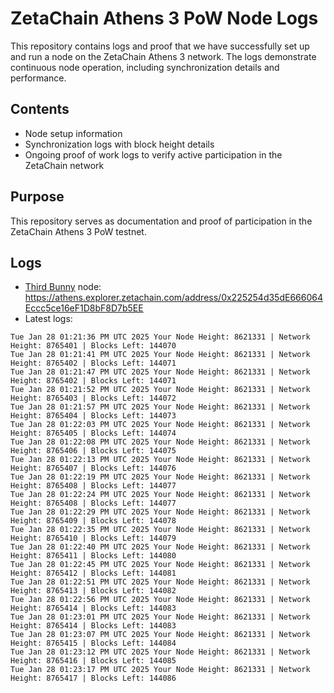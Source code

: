 # ZetaChain Athens 3 PoW Node Logs
This repository contains logs and proof that we have successfully set up and run a node on the ZetaChain Athens 3 network. The logs demonstrate continuous node operation, including synchronization details and performance.

## Contents
- Node setup information
- Synchronization logs with block height details
- Ongoing proof of work logs to verify active participation in the ZetaChain network

## Purpose
This repository serves as documentation and proof of participation in the ZetaChain Athens 3 PoW testnet.

## Logs

- [Third Bunny](https://thirdbunny.xyz/) node: https://athens.explorer.zetachain.com/address/0x225254d35dE666064Eccc5ce16eF1D8bF8D7b5EE
- Latest logs:
```
Tue Jan 28 01:21:36 PM UTC 2025 Your Node Height: 8621331 | Network Height: 8765401 | Blocks Left: 144070
Tue Jan 28 01:21:41 PM UTC 2025 Your Node Height: 8621331 | Network Height: 8765402 | Blocks Left: 144071
Tue Jan 28 01:21:47 PM UTC 2025 Your Node Height: 8621331 | Network Height: 8765402 | Blocks Left: 144071
Tue Jan 28 01:21:52 PM UTC 2025 Your Node Height: 8621331 | Network Height: 8765403 | Blocks Left: 144072
Tue Jan 28 01:21:57 PM UTC 2025 Your Node Height: 8621331 | Network Height: 8765404 | Blocks Left: 144073
Tue Jan 28 01:22:03 PM UTC 2025 Your Node Height: 8621331 | Network Height: 8765405 | Blocks Left: 144074
Tue Jan 28 01:22:08 PM UTC 2025 Your Node Height: 8621331 | Network Height: 8765406 | Blocks Left: 144075
Tue Jan 28 01:22:13 PM UTC 2025 Your Node Height: 8621331 | Network Height: 8765407 | Blocks Left: 144076
Tue Jan 28 01:22:19 PM UTC 2025 Your Node Height: 8621331 | Network Height: 8765408 | Blocks Left: 144077
Tue Jan 28 01:22:24 PM UTC 2025 Your Node Height: 8621331 | Network Height: 8765408 | Blocks Left: 144077
Tue Jan 28 01:22:29 PM UTC 2025 Your Node Height: 8621331 | Network Height: 8765409 | Blocks Left: 144078
Tue Jan 28 01:22:35 PM UTC 2025 Your Node Height: 8621331 | Network Height: 8765410 | Blocks Left: 144079
Tue Jan 28 01:22:40 PM UTC 2025 Your Node Height: 8621331 | Network Height: 8765411 | Blocks Left: 144080
Tue Jan 28 01:22:45 PM UTC 2025 Your Node Height: 8621331 | Network Height: 8765412 | Blocks Left: 144081
Tue Jan 28 01:22:51 PM UTC 2025 Your Node Height: 8621331 | Network Height: 8765413 | Blocks Left: 144082
Tue Jan 28 01:22:56 PM UTC 2025 Your Node Height: 8621331 | Network Height: 8765414 | Blocks Left: 144083
Tue Jan 28 01:23:01 PM UTC 2025 Your Node Height: 8621331 | Network Height: 8765414 | Blocks Left: 144083
Tue Jan 28 01:23:07 PM UTC 2025 Your Node Height: 8621331 | Network Height: 8765415 | Blocks Left: 144084
Tue Jan 28 01:23:12 PM UTC 2025 Your Node Height: 8621331 | Network Height: 8765416 | Blocks Left: 144085
Tue Jan 28 01:23:17 PM UTC 2025 Your Node Height: 8621331 | Network Height: 8765417 | Blocks Left: 144086
```
